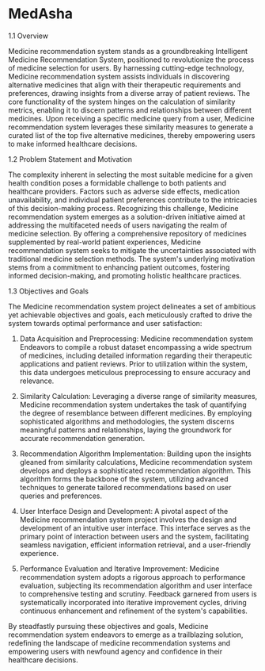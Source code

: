 # MedAsha
1.1 Overview

Medicine recommendation system stands as a groundbreaking Intelligent Medicine Recommendation System, positioned to revolutionize the process of medicine selection for users. By harnessing cutting-edge technology, Medicine recommendation system assists individuals in discovering alternative medicines that align with their therapeutic requirements and preferences, drawing insights from a diverse array of patient reviews. The core functionality of the system hinges on the calculation of similarity metrics, enabling it to discern patterns and relationships between different medicines. Upon receiving a specific medicine query from a user, Medicine recommendation system leverages these similarity measures to generate a curated list of the top five alternative medicines, thereby empowering users to make informed healthcare decisions.

1.2 Problem Statement and Motivation

The complexity inherent in selecting the most suitable medicine for a given health condition poses a formidable challenge to both patients and healthcare providers. Factors such as adverse side effects, medication unavailability, and individual patient preferences contribute to the intricacies of this decision-making process. Recognizing this challenge, Medicine recommendation system emerges as a solution-driven initiative aimed at addressing the multifaceted needs of users navigating the realm of medicine selection. By offering a comprehensive repository of medicines supplemented by real-world patient experiences, Medicine recommendation system seeks to mitigate the uncertainties associated with traditional medicine selection methods. The system's underlying motivation stems from a commitment to enhancing patient outcomes, fostering informed decision-making, and promoting holistic healthcare practices.

1.3 Objectives and Goals

The Medicine recommendation system project delineates a set of ambitious yet achievable objectives and goals, each meticulously crafted to drive the system towards optimal performance and user satisfaction:

1. Data Acquisition and Preprocessing: Medicine recommendation system Endeavors to compile a robust dataset encompassing a wide spectrum of medicines, including detailed information regarding their therapeutic applications and patient reviews. Prior to utilization within the system, this data undergoes meticulous preprocessing to ensure accuracy and relevance.

2. Similarity Calculation: Leveraging a diverse range of similarity measures, Medicine recommendation system undertakes the task of quantifying the degree of resemblance between different medicines. By employing sophisticated algorithms and methodologies, the system discerns meaningful patterns and relationships, laying the groundwork for accurate recommendation generation.

3. Recommendation Algorithm Implementation: Building upon the insights gleaned from similarity calculations, Medicine recommendation system develops and deploys a sophisticated recommendation algorithm. This algorithm forms the backbone of the system, utilizing advanced techniques to generate tailored recommendations based on user queries and preferences.

4. User Interface Design and Development: A pivotal aspect of the Medicine recommendation system project involves the design and development of an intuitive user interface. This interface serves as the primary point of interaction between users and the system, facilitating seamless navigation, efficient information retrieval, and a user-friendly experience.

5. Performance Evaluation and Iterative Improvement: Medicine recommendation system adopts a rigorous approach to performance evaluation, subjecting its recommendation algorithm and user interface to comprehensive testing and scrutiny. Feedback garnered from users is systematically incorporated into iterative improvement cycles, driving continuous enhancement and refinement of the system's capabilities.

By steadfastly pursuing these objectives and goals, Medicine recommendation system endeavors to emerge as a trailblazing solution, redefining the landscape of medicine recommendation systems and empowering users with newfound agency and confidence in their healthcare decisions.
